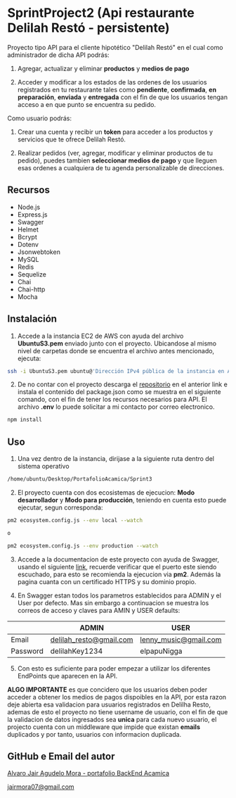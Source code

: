 # SprintProject2 (Api restaurante Delilah Restó - persistente)

Proyecto tipo API para el cliente hipotético "Delilah Restó" en el cual como administrador de dicha API podrás:

1. Agregar, actualizar y eliminar **productos** y **medios de pago**

2. Acceder y modificar a los estados de las ordenes de los usuarios registrados en tu restaurante tales como **pendiente**, **confirmada**, **en preparación**, **enviada** y **entregada** con el fin de que los usuarios tengan acceso a en que punto se encuentra su pedido.

Como usuario podrás:

1. Crear una cuenta y recibir un **token** para acceder a los productos y servicios que te ofrece Delilah Restó.

2. Realizar pedidos (ver, agregar, modificar y eliminar productos de tu pedido), puedes tambien **seleccionar medios de pago**  y que lleguen esas ordenes a cualquiera de tu agenda personalizable de direcciones.

## Recursos 

- Node.js
- Express.js
- Swagger
- Helmet
- Bcrypt
- Dotenv
- Jsonwebtoken
- MySQL
- Redis
- Sequelize
- Chai
- Chai-http
- Mocha

## Instalación 

1. Accede a la instancia EC2 de AWS con ayuda del archivo **UbuntuS3.pem** enviado junto con el proyecto. Ubicandose al mismo nivel de carpetas donde se encuentra el archivo antes mencionado, ejecuta:
```bash
ssh -i UbuntuS3.pem ubuntu@'Dirección IPv4 pública de la instancia en AWS'
```

2. De no contar con el proyecto descarga el [repositorio](https://github.com/JairMora-Dev/PortafolioAcamica/tree/main/Sprint3) en el anterior link e instala el contenido del package.json como se muestra en el siguiente comando, con el fin de tener los recursos necesarios para API. El archivo **.env** lo puede solicitar a mi contacto por correo electronico.   

```bash
npm install
```

## Uso
1. Una vez dentro de la instancia, dirijase a la siguiente ruta dentro del sistema operativo 
```bash
/home/ubuntu/Desktop/PortafolioAcamica/Sprint3
```

2. El proyecto cuenta con dos ecosistemas de ejecucion: **Modo desarrollador** y **Modo para producción**, teniendo en cuenta esto puede ejecutar, segun corresponda:   
```bash
pm2 ecosystem.config.js --env local --watch

o

pm2 ecosystem.config.js --env production --watch
```  

3. Accede a la documentacion de este proyecto con ayuda de Swagger, usando el siguiente [link](https://mydevpageapi.tk/api-docs/), recuerde verificar que el puerto este siendo escuchado, para esto se recomienda la ejecucion via **pm2**. Además la pagina cuanta con un certificado HTTPS y su dominio propio.

4. En Swagger estan todos los parametros establecidos para ADMIN y el User por defecto. Mas sin embargo a continuacion se muestra los correos de acceso y claves para AMIN y USER defaults: 

|                |ADMIN                          |USER                         |
|----------------|-------------------------------|-----------------------------|
|Email           | delilah_resto@gmail.com       |lenny_music@gmail.com        |
|Password        |    delilahKey1234             | elpapuNigga                 |


5. Con esto es suficiente para poder empezar a utilizar los diferentes EndPoints que aparecen en la API.

**ALGO IMPORTANTE** es que concidero que los usuarios deben poder acceder a obtener los medios de pagos dispoibles en la API, por esta razon deje abierta esa validacion para usuarios registrados en Delilha Resto, ademas de esto el proyecto no tiene username de usuario, con el fin de que la validacion de datos ingresados sea **unica** para cada nuevo usuario, el projecto cuenta con un middleware que impide que existan **emails** duplicados y por tanto, usuarios con informacion duplicada. 


## GitHub e Email del autor 
[Alvaro Jair Agudelo Mora - portafolio BackEnd Acamica](https://github.com/JairMora-Dev/PortafolioAcamica)

jairmora07@gmail.com